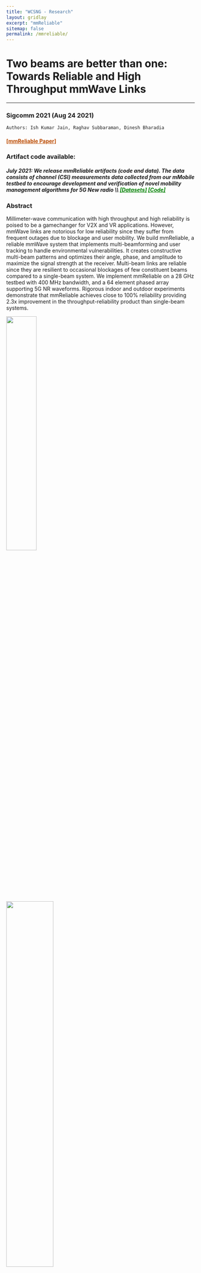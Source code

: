 ```yaml
---
title: "WCSNG - Research"
layout: gridlay
excerpt: "mmReliable"
sitemap: false
permalink: /mmreliable/
---
```


# Two beams are better than one: Towards Reliable and High Throughput mmWave Links
---
### Sigcomm 2021 (Aug 24 2021)
```
Authors: Ish Kumar Jain, Raghav Subbaraman, Dinesh Bharadia
```
#### <a href="{{ site.url }}{{ site.baseurl }}/files/mmreliable.pdf" style="background-color: white; color: #BA4A00;">[mmReliable Paper]</a> 
<!-- <a href="{{ site.url }}{{ site.baseurl }}/files/mmreliable_slides.pdf" style=" color: purple;">[Slides]</a> <a href="https://youtu.be/5vfE90wR03Q">[Video]</a> <a href="https://github.com/ucsdwcsng/mMobile" style="background-color: white; color: green;">[Datasets]</a> -->

<!-- <iframe width="560" height="315" src="https://www.youtube.com/embed/5vfE90wR03Q" frameborder="0" allow="accelerometer; autoplay; clipboard-write; encrypted-media; gyroscope; picture-in-picture" allowfullscreen></iframe> -->


<div class="well">
<h3> Artifact code available: </h3>
<h5> July 2021: We release mmReliable artifacts (code and data). The data consists of channel (CSI) measurements data collected from our mMobile testbed to encourage development and verification of novel mobility management algorithms for 5G New radio \\
<a href="https://github.com/ucsdwcsng/mMobile" style="color: green;">[Datasets]</a>
<a href="https://github.com/ucsdwcsng/mmreliable" style=" color: green;">[Code]</a></h5>
</div>


### Abstract
Millimeter-wave communication with high throughput and high reliability is poised to be a gamechanger for V2X and VR applications. However, mmWave links are notorious for low reliability since they suffer from frequent outages due to blockage and user mobility. We build mmReliable, a reliable mmWave system that implements multi-beamforming and user tracking to handle environmental vulnerabilities. It creates constructive multi-beam patterns and optimizes their angle, phase, and amplitude to maximize the signal strength at the receiver. Multi-beam links are reliable since they are resilient to occasional blockages of few constituent beams compared to a single-beam system. We implement mmReliable on a 28 GHz testbed with 400 MHz bandwidth, and a 64 element phased array supporting 5G NR waveforms. Rigorous indoor and outdoor experiments demonstrate that mmReliable achieves close to 100% reliability providing 2.3x improvement in the throughput-reliability product than single-beam systems.


<div class="col-sm-9 clearfix">
  <a href="{{ site.url }}{{ site.baseurl }}/images/respic/5G/mmreliable.png"><img src="{{ site.url }}{{ site.baseurl }}/images/respic/5G/mmreliable.png" width="40%" style="float: center" > </a>
</div>
<div class="col-sm-9 clearfix">
  <a href="{{ site.url }}{{ site.baseurl }}/images/respic/5G/mmreliable_building_block.png"><img src="{{ site.url }}{{ site.baseurl }}/images/respic/5G/mmreliable_building_block.png" width="50%" style="float: center" > </a>
</div>
<div class="col-sm-9 clearfix">
  <a href="{{ site.url }}{{ site.baseurl }}/images/respic/5G/mmreliable_overview.png"><img src="{{ site.url }}{{ site.baseurl }}/images/respic/5G/mmreliable_overview.png" width="50%" style="float: center" > </a>
</div>
<br>
<br>
<br>
<br>
<br>
<br>
<br>
<br>
<br>
<br>
<br>
<br>
<br>
<br>
<br>
<br>
<br>
<br>
<br>
<br>
<br>
<br>
<br>
<br>
<br>
<br>
<br>
<br>



### Cite the paper
Ish Kumar Jain, Raghav Subbaraman, Dinesh Bharadia. 2021. Two beamsare better than one: Towards Reliable and High Throughput mmWave Links.InACM SIGCOMM 2021 Conference (SIGCOMM ’21), August 23–27, 2021,Virtual Event, USA.ACM, New York, NY, USA, 15 pages.https://doi.org/10.1145/3452296.3472924




